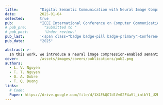 ```yaml
---
title:          "Digital Semantic Communication with Neural Image Compression"
date:           2025-01-04
selected:       true
pub:            "IEEE International Conference on Computer Communications (INFOCOM)"
# pub_pre:        "Submitted to "
# pub_post:       'Under review.'
pub_last:       '<span class="badge badge-pill badge-primary">Conference</span>'
pub_date:       "2025"

abstract: >-
  In this work, we introduce a neural image compression-enabled semantic communication system to enhance the efficiency of digital image transmission, named NCSC. By employing an accurate and adaptable entropy model, NCSC obtains the efficiently compressed bitstreams, which are compatible with digital communication systems. Incorporating with the well-established digital components, our system trained on the MS-SSIM metric can achieve a significant bandwidth compression ratio of 0.002 at low SNR, reducing remarkably transmission overhead.
cover:          /assets/images/covers/publications/pub2.png
authors:
  - L. V. Nguyen
  - T. T. Nguyen
  - O. A. Dobre
  - T. Q. Duong
links:
  # Code:
  Paper: https://drive.google.com/file/d/1X4EkQO7dlVv02F4aVl_intbY1_U2Rxka/view
---
```

